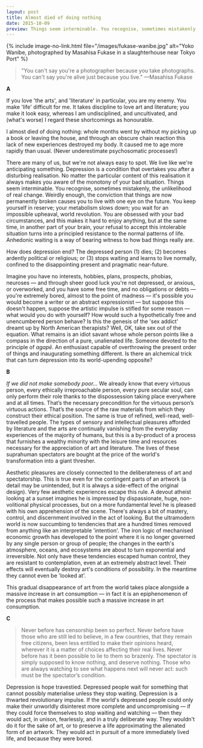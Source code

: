 ```yaml
---
layout: post
title: Almost died of doing nothing
date: 2015-10-09
preview: Things seem interminable. You recognise, sometimes mistakenly, the unlikelihood of real change. 
---
```


{% include image-no-link.html file="/images/fukase-wanibe.jpg" alt="Yoko Wanibe, photographed by Masahisa Fukase in a slaughterhouse near Tokyo Port" %}

>"You can't say you're a photographer because you take photographs. You can't say you're alive just because you live." —Masahisa Fukase

**A**

If you love 'the arts', and 'literature' in particular, you are my enemy. You make 'life' difficult for me. It takes discipline to love art and literature; you make it look easy, whereas I am undisciplined, and uncultivated, and (what's worse) I regard these shortcomings as honourable.

I almost died of doing nothing: whole months went by without my picking up a book or leaving the house, and through an obscure chain reaction this lack of new experiences destroyed my body. It caused me to age more rapidly than usual. (Never underestimate psychosomatic processes!)

There are many of us, but we're not always easy to spot. We live like we're anticipating something. Depression is a condition that overtakes you after a disturbing realisation. No matter the particular content of this realisation it always makes you aware of the monotony of your bad situation. Things seem interminable. You recognise, sometimes mistakenly, the unlikelihood of real change. Weirdly enough, the conviction that things are now permanently broken causes you to live with one eye on the future. You keep yourself in reserve; your metabolism slows down; you wait for an impossible upheaval, world revolution. You are obsessed with your bad circumstances, and this makes it hard to enjoy anything, but at the same time, in another part of your brain, your refusal to accept this intolerable situation turns into a principled resistance to the normal patterns of life. Anhedonic waiting is a way of bearing witness to how bad things really are.

How does depression end? The depressed person (1) dies; (2) becomes ardently political or religious; or (3) stops waiting and learns to live normally, confined to the disappointing present and pragmatic near-future.

Imagine you have no interests, hobbies, plans, prospects, phobias, neuroses — and through sheer good luck you're not depressed, or anxious, or overworked, and you have some free time, and no obligations or debts — you're extremely bored, almost to the point of madness — it's possible you would become a writer or an abstract expressionist — but suppose this doesn't happen, suppose the artistic impulse is stifled for some reason — what would you do with yourself? How would such a hypothetically free and unencumbered person behave? Is this the genesis of the 'sex addict' dreamt up by North American therapists? Well, OK, take sex out of the equation. What remains is an idiot savant whose whole person points like a compass in the direction of a pure, unalienated life. Someone devoted to the principle of *agapē*. An enthusiast capable of overthrowing the present order of things and inaugurating something different. Is there an alchemical trick that can turn depression into its world-upending opposite?

**B**

*If we did not make somebody poor...* We already know that every virtuous person, every ethically irreproachable person, every pure secular soul, can only perform their role thanks to the dispossession taking place everywhere and at all times. That’s the necessary precondition for the virtuous person’s virtuous actions. That’s the source of the raw materials from which they construct their ethical position. The same is true of refined, well-read, well-travelled people. The types of sensory and intellectual pleasures afforded by literature and the arts are continually vanishing from the everyday experiences of the majority of humans, but this is a by-product of a process that furnishes a wealthy minority with the leisure time and resources necessary for the appreciation of art and literature. The lives of these suprahuman spectators are bought at the price of the world's transformation into a giant thresher. 

Aesthetic pleasures are closely connected to the deliberateness of art and spectatorship. This is true even for the contingent parts of an artwork (a detail may be unintended, but it is always a side-effect of the original design). Very few aesthetic experiences escape this rule. A devout atheist looking at a sunset imagines he is impressed by dispassionate, huge, non-volitional physical processes, but on a more fundamental level he is pleased with his own apprehension of the scene. There's always a bit of mastery, control, and discernment involved in the act of looking. But the ultramodern world is now succumbing to tendencies that are a hundred times removed from anything like an interpretable 'intention'. The iron logic of mechanised economic growth has developed to the point where it is no longer governed by any single person or group of people; the changes in the earth's atmosphere, oceans, and ecosystems are about to turn exponential and irreversible. Not only have these tendencies escaped human control, they are resistant to contemplation, even at an extremely abstract level. Their effects will eventually destroy art's conditions of possibility. In the meantime they cannot even be 'looked at'.

This gradual disappearance of art from the world takes place alongside a massive increase in art consumption — in fact it is an epiphenomenon of the process that makes possible such a massive increase in art consumption.

**C**

>Never before has censorship been so perfect. Never before have those who are still led to believe, in a few countries, that they remain free citizens, been less entitled to make their opinions heard, wherever it is a matter of choices affecting their real lives. Never before has it been possible to lie to them so brazenly. The spectator is simply supposed to know nothing, and deserve nothing. Those who are always watching to see what happens next will never act: such must be the spectator’s condition.

Depression is hope travestied. Depressed people wait for something that cannot possibly materialise unless they stop waiting. Depression is a thwarted revolutionary impulse. If the world's depressed people could only make their unworldly disinterest more complete and uncompromising — if they could force themselves to stop waiting and watching — then they would act, in unison, fearlessly, and in a truly deliberate way. They wouldn't do it for the sake of art, or to preserve a life approximating the alienated form of an artwork. They would act in pursuit of a more immediately lived life, and because they were bored.